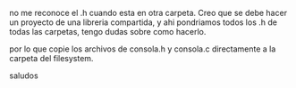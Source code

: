 no me reconoce el .h cuando esta en otra carpeta. 
Creo que se debe hacer un proyecto de una libreria compartida,
 y ahi pondriamos todos los .h de todas las carpetas, tengo dudas sobre 
como hacerlo.

por lo que copie los archivos de consola.h y consola.c  directamente
 a la carpeta del filesystem.

saludos
